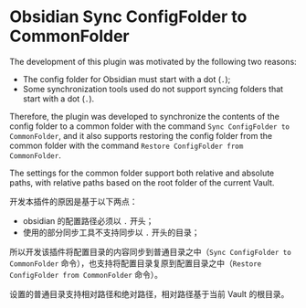 # Obsidian Sync ConfigFolder to CommonFolder

The development of this plugin was motivated by the following two reasons:

- The config folder for Obsidian must start with a dot (`.`);
- Some synchronization tools used do not support syncing folders that start with a dot (`.`).

Therefore, the plugin was developed to synchronize the contents of the config folder to a common folder with the command `Sync ConfigFolder to CommonFolder`, and it also supports restoring the config folder from the common folder with the command `Restore ConfigFolder from CommonFolder`.

The settings for the common folder support both relative and absolute paths, with relative paths based on the root folder of the current Vault.

开发本插件的原因是基于以下两点：

- obsidian 的配置路径必须以 `.` 开头；
- 使用的部分同步工具不支持同步以 `.` 开头的目录；

所以开发该插件将配置目录的内容同步到普通目录之中（`Sync ConfigFolder to CommonFolder` 命令），也支持将配置目录复原到配置目录之中（`Restore ConfigFolder from CommonFolder` 命令）。

设置的普通目录支持相对路径和绝对路径，相对路径基于当前 Vault 的根目录。
